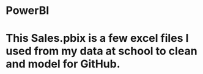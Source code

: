 # PowerBI
# This Sales.pbix is a few excel files I used from my data at school to clean and model for GitHub. 

